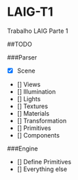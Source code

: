 # LAIG-T1
Trabalho LAIG Parte 1

##TODO

###Parser

- [X] Scene
- [] Views
- [] Illumination
- [] Lights
- [] Textures
- [] Materials
- [] Transformation
- [] Primitives
- [] Components

###Engine

- [] Define Primitives
- [] Everything else
